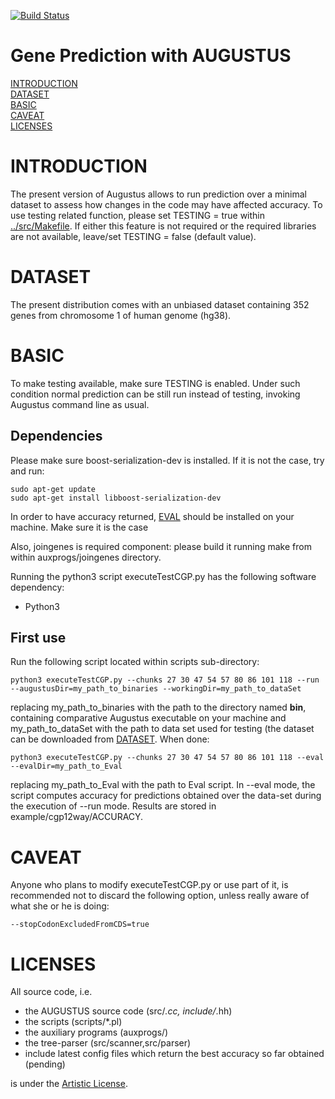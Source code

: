 [![Build Status](https://travis-ci.org/Gaius-Augustus/Augustus.svg?branch=master)](https://travis-ci.org/Gaius-Augustus/Augustus)

# Gene Prediction with AUGUSTUS

[INTRODUCTION](#introduction)  
[DATASET](#dataset)  
[BASIC](#basic)  
[CAVEAT](#caveat)  
[LICENSES](#licenses)  

# INTRODUCTION

The present version of Augustus allows to run prediction over a minimal dataset to assess how changes in the code may have affected accuracy. To use testing related function, please set TESTING = true within [../src/Makefile](../src/Makefile). If either this feature is not required or the required libraries are not available, leave/set TESTING = false (default value).

# DATASET

The present distribution comes with an unbiased dataset containing 352 genes from chromosome 1 of human genome (hg38). 

# BASIC

To make testing available, make sure TESTING is enabled. Under such condition normal prediction can be still run instead of testing, invoking Augustus command line as usual.

## Dependencies

Please make sure boost-serialization-dev is installed. If it is not the case, try and run:

```
sudo apt-get update
sudo apt-get install libboost-serialization-dev
```
In order to have accuracy returned, [EVAL](https://mblab.wustl.edu/software/download/eval-2.2.8.tar.gz) should be installed on your machine. Make sure it is the case

Also, joingenes is required component: please build it running make from within auxprogs/joingenes directory.

Running the python3 script executeTestCGP.py has the following software dependency:
  - Python3

## First use

Run the following script located within scripts sub-directory:
```
python3 executeTestCGP.py --chunks 27 30 47 54 57 80 86 101 118 --run --augustusDir=my_path_to_binaries --workingDir=my_path_to_dataSet
```
replacing my_path_to_binaries with the path to the directory named **bin**, containing comparative Augustus executable on your machine and my_path_to_dataSet with the path to data set used for testing (the dataset can be downloaded from [DATASET](http://bioinf.uni-greifswald.de/bioinf/downloads/data/aug-test/cgp12way.tgz). When done:
```
python3 executeTestCGP.py --chunks 27 30 47 54 57 80 86 101 118 --eval --evalDir=my_path_to_Eval
```
replacing my_path_to_Eval with the path to Eval script. In --eval mode, the script computes accuracy for predictions obtained over the data-set during the execution of --run mode. Results are stored in example/cgp12way/ACCURACY. 

# CAVEAT

Anyone who plans to modify executeTestCGP.py or use part of it, is recommended not to discard the following option, unless really aware of what she or he is doing:
```
--stopCodonExcludedFromCDS=true
```

# LICENSES

All source code, i.e.
  - the AUGUSTUS source code (src/*.cc, include/*.hh)
  - the scripts (scripts/*.pl)
  - the auxiliary programs (auxprogs/)
  - the tree-parser (src/scanner,src/parser)
  - include latest config files which return the best accuracy so far obtained (pending)
  
is under the [Artistic License](src/LICENSE.TXT).
